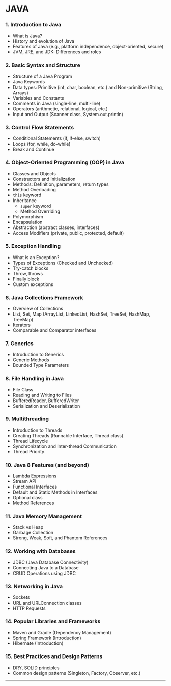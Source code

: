 # JAVA
### 1. **Introduction to Java**
   - What is Java?
   - History and evolution of Java
   - Features of Java (e.g., platform independence, object-oriented, secure)
   - JVM, JRE, and JDK: Differences and roles

### 2. **Basic Syntax and Structure**
   - Structure of a Java Program
   - Java Keywords
   - Data types: Primitive (int, char, boolean, etc.) and Non-primitive (String, Arrays)
   - Variables and Constants
   - Comments in Java (single-line, multi-line)
   - Operators (arithmetic, relational, logical, etc.)
   - Input and Output (Scanner class, System.out.println)

### 3. **Control Flow Statements**
   - Conditional Statements (if, if-else, switch)
   - Loops (for, while, do-while)
   - Break and Continue

### 4. **Object-Oriented Programming (OOP) in Java**
   - Classes and Objects
   - Constructors and Initialization
   - Methods: Definition, parameters, return types
   - Method Overloading
   - `this` keyword
   - Inheritance
     - `super` keyword
     - Method Overriding
   - Polymorphism
   - Encapsulation
   - Abstraction (abstract classes, interfaces)
   - Access Modifiers (private, public, protected, default)

### 5. **Exception Handling**
   - What is an Exception?
   - Types of Exceptions (Checked and Unchecked)
   - Try-catch blocks
   - Throw, throws
   - Finally block
   - Custom exceptions

### 6. **Java Collections Framework**
   - Overview of Collections
   - List, Set, Map (ArrayList, LinkedList, HashSet, TreeSet, HashMap, TreeMap)
   - Iterators
   - Comparable and Comparator interfaces

### 7. **Generics**
   - Introduction to Generics
   - Generic Methods
   - Bounded Type Parameters

### 8. **File Handling in Java**
   - File Class
   - Reading and Writing to Files
   - BufferedReader, BufferedWriter
   - Serialization and Deserialization

### 9. **Multithreading**
   - Introduction to Threads
   - Creating Threads (Runnable Interface, Thread class)
   - Thread Lifecycle
   - Synchronization and Inter-thread Communication
   - Thread Priority

### 10. **Java 8 Features (and beyond)**
   - Lambda Expressions
   - Stream API
   - Functional Interfaces
   - Default and Static Methods in Interfaces
   - Optional class
   - Method References

### 11. **Java Memory Management**
   - Stack vs Heap
   - Garbage Collection
   - Strong, Weak, Soft, and Phantom References

### 12. **Working with Databases**
   - JDBC (Java Database Connectivity)
   - Connecting Java to a Database
   - CRUD Operations using JDBC

### 13. **Networking in Java**
   - Sockets
   - URL and URLConnection classes
   - HTTP Requests

### 14. **Popular Libraries and Frameworks**
   - Maven and Gradle (Dependency Management)
   - Spring Framework (Introduction)
   - Hibernate (Introduction)

### 15. **Best Practices and Design Patterns**
   - DRY, SOLID principles
   - Common design patterns (Singleton, Factory, Observer, etc.)

---

